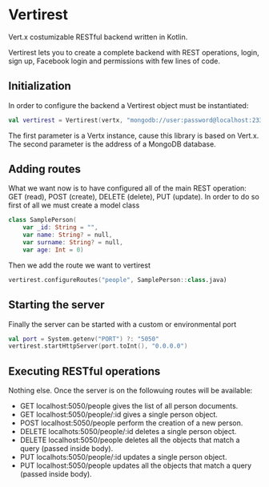 # Vertirest
Vert.x costumizable RESTful backend written in Kotlin.

Vertirest lets you to create a complete backend with REST operations, login, sign up, Facebook login and permissions with few lines of code.

## Initialization
In order to configure the backend a Vertirest object must be instantiated:
```kotlin
val vertirest = Vertirest(vertx, "mongodb://user:password@localhost:23333")
```
The first parameter is a Vertx instance, cause this library is based on Vert.x.
The second parameter is the address of a MongoDB database.

## Adding routes
What we want now is to have configured all of the main REST operation: GET (read), POST (create), DELETE (delete), PUT (update).
In order to do so first of all we must create a model class
```kotlin
class SamplePerson(
    var _id: String = "",
    var name: String? = null,
    var surname: String? = null,
    var age: Int = 0)
```
Then we add the route we want to vertirest
```kotlin
vertirest.configureRoutes("people", SamplePerson::class.java)
```

## Starting the server
Finally the server can be started with a custom or environmental port
```kotlin
val port = System.getenv("PORT") ?: "5050"
vertirest.startHttpServer(port.toInt(), "0.0.0.0")
```

## Executing RESTful operations
Nothing else. Once the server is on the followuing routes will be available:
- GET localhost:5050/people gives the list of all person documents.
- GET localhost:5050/people/:id gives a single person object.
- POST localhost:5050/people perform the creation of a new person.
- DELETE localhots:5050/people/:id deletes a single person object.
- DELETE localhost:5050/people deletes all the objects that match a query (passed inside body).
- PUT localhots:5050/people/:id updates a single person object.
- PUT localhost:5050/people updates all the objects that match a query (passed inside body).
